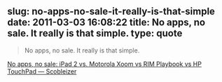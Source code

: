 slug: no-apps-no-sale-it-really-is-that-simple
date: 2011-03-03 16:08:22
title: No apps, no sale. It really is that simple.
type: quote
---

> No apps, no sale. It really is that simple.

[No apps, no sale: iPad 2 vs. Motorola Xoom vs RIM Playbook vs HP TouchPad — Scobleizer](http://scobleizer.com/2011/03/02/no-apps-no-sale-ipad-2-vs-motorola-xoom-vs-rim-playbook-vs-hp-touchpad/)
